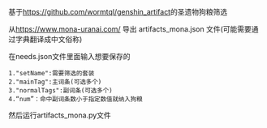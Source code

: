 基于<https://github.com/wormtql/genshin_artifact>的圣遗物狗粮筛选

从<https://www.mona-uranai.com/> 导出 artifacts_mona.json 文件(可能需要通过字典翻译成中文俗称)

在needs.json文件里面输入想要保存的

    1."setName":需要筛选的套装
    2."mainTag":主词条(可选多个)
    3."normalTags":副词条(可选多个)
    4.“num”：命中副词条数小于指定数值就纳入狗粮
    
然后运行artifacts_mona.py文件
